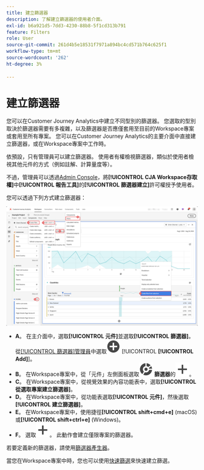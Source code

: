 ```yaml
---
title: 建立篩選器
description: 了解建立篩選器的使用者介面。
exl-id: b6a921d5-7dd3-4230-88b8-5f1cd313b791
feature: Filters
role: User
source-git-commit: 261d4b5e18531f7971a894bc4cd571b764c625f1
workflow-type: tm+mt
source-wordcount: '262'
ht-degree: 3%

---
```


# 建立篩選器

您可以在Customer Journey Analytics中建立不同型別的篩選器。  您選取的型別取決於篩選器需要有多複雜，以及篩選器是否應僅套用至目前的Workspace專案或套用至所有專案。 您可以在Customer Journey Analytics的主要介面中直接建立篩選器，或在Workspace專案中工作時。

依預設，只有管理員可以建立篩選器。 使用者有權檢視篩選器，類似於使用者檢視其他元件的方式（例如註解、計算量度等）。

不過，管理員可以透過[Admin Console](/help/technotes/access-control.md#user-level-access)，將&#x200B;**[!UICONTROL CJA Workspace存取權]**&#x200B;中&#x200B;**[!UICONTROL 報告工具]**&#x200B;的&#x200B;**[!UICONTROL 篩選器建立]**&#x200B;許可權授予使用者。

您可以透過下列方式建立篩選器：

![建立篩選器的方式](assets/create-filter.png)

* **A**。 在主介面中，選取&#x200B;**[!UICONTROL 元件]**&#x200B;並選取&#x200B;**[!UICONTROL 篩選器]**。 從[[!UICONTROL 篩選器]管理員](/help/components/filters/manage-filters.md)中選取![AddCircle](/help/assets/icons/AddCircle.svg) [!UICONTROL **[!UICONTROL Add]**]。
* **B**。 在Workspace專案中，從「元件」左側面板選取![區段](/help/assets/icons/Segmentation.svg) **篩選器**&#x200B;的![新增](/help/assets/icons/Add.svg)。
* **C**。 在Workspace專案中，從視覺效果的內容功能表中，選取&#x200B;**[!UICONTROL 從選取專案建立篩選器]**。
* **D**。 在Workspace專案中，從功能表選取&#x200B;**[!UICONTROL 元件]**，然後選取&#x200B;**[!UICONTROL 建立篩選器]**。
* **E**。 在Workspace專案中，使用捷徑&#x200B;**[!UICONTROL shift+cmd+e]** (macOS)或&#x200B;**[!UICONTROL shift+ctrl+e]** (Windows)。
* **F**。 選取![在&#x200B;***將篩選器放置在此處（或任何其他元件）***&#x200B;放置區域中新增](/help/assets/icons/Add.svg)。 此動作會建立僅限專案的篩選器。

若要定義新的篩選器，請使用[篩選器產生器](/help/components/filters/filter-builder.md)。

當您在Workspace專案中時，您也可以使用[快速篩選](/help/components/filters/quick-filters.md)來快速建立篩選。
